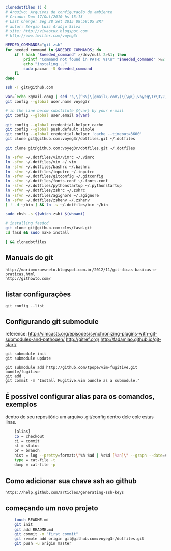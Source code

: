
```bash
clonedotfiles () {
# Arquivo: Arquivos de configuração de ambiente
# Criado: Dom 17/Out/2010 hs 15:13
# Last Change: Seg 28 Set 2015 08:59:05 BRT
# autor: Sérgio Luiz Araújo Silva
# site: http://vivaotux.blogspot.com
# http://www.twitter.com/voyeg3r

NEEDED_COMMANDS="git zsh"
for needed_command in $NEEDED_COMMANDS; do
    if ! hash "$needed_command" >/dev/null 2>&1; then
        printf "Command not found in PATH: %s\n" "$needed_command" >&2
        echo "instaling..."
        sudo pacman -S $needed_command
    fi
done

ssh -T git@github.com

var=`echo 3gmail.com@ | sed 's,\(^3\)\(gmail\.com\)\(\@\),voyeg\1r\3\2,g'`
git config --global user.name voyeg3r

# in the line below substitute ${var} by your e-mail
git config --global user.email ${var}

git config --global credential.helper cache
git config --global push.default simple
git config --global credential.helper 'cache --timeout=3600'
git clone git@github.com:voyeg3r/dotfiles.git ~/.dotfiles

git clone git@github.com:voyeg3r/dotfiles.git ~/.dotfiles

ln -sfvn ~/.dotfiles/vim/vimrc ~/.vimrc
ln -sfvn ~/.dotfiles/vim ~/.vim
ln -sfvn ~/.dotfiles/bashrc ~/.bashrc
ln -sfvn ~/.dotfiles/inputrc ~/.inputrc
ln -sfvn ~/.dotfiles/gitconfig ~/.gitconfig
ln -sfvn ~/.dotfiles/fonts.conf ~/.fonts.conf
ln -sfvn ~/.dotfiles/pythonstartup ~/.pythonstartup
ln -sfvn ~/.dotfiles/zshrc ~/.zshrc
ln -sfvn ~/.dotfiles/agignore ~/.agignore
ln -sfvn ~/.dotfiles/zshenv ~/.zshenv
[ ! -d ~/bin ] && ln -s ~/.dotfiles/bin ~/bin

sudo chsh -s $(which zsh) $(whoami)

# installing fasdcd
git clone git@github.com:clvv/fasd.git
cd fasd && sudo make install

} && clonedotfiles
```

## Manuais do git

	http://mariomoraesneto.blogspot.com.br/2012/11/git-dicas-basicas-e-praticas.html
	http://githowto.com/

## listar configurações

	git config --list

## Configurando git submodule

reference: http://vimcasts.org/episodes/synchronizing-plugins-with-git-submodules-and-pathogen/
http://gitref.org/
http://fadamiao.github.io/git-start/

    git submodule init
    git submodule update

	git submodule add http://github.com/tpope/vim-fugitive.git bundle/fugitive
	git add .
	git commit -m "Install Fugitive.vim bundle as a submodule."

## É possível configurar alias para os comandos, exemplos


dentro do seu repositório um arquivo .git/config
dentro dele cole estas linas.

```bash
	[alias]
	co = checkout
	ci = commit
	st = status
	br = branch
	hist = log --pretty=format:\"%h %ad | %s%d [%an]\" --graph --date=short
	type = cat-file -t
	dump = cat-file -p
```

## Como adicionar sua chave ssh ao github


	https://help.github.com/articles/generating-ssh-keys

##  começando um novo projeto

```bash
	touch README.md
	git init
	git add README.md
	git commit -m "first commit"
	git remote add origin git@github.com:voyeg3r/dotfiles.git
	git push -u origin master
```
